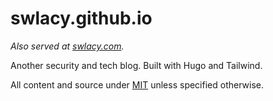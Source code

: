# swlacy.github.io

*Also served at [swlacy.com](https://swlacy.com).*

Another security and tech blog. Built with Hugo and Tailwind.

All content and source under [MIT](https://opensource.org/license/mit) unless specified otherwise.
